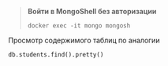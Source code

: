 
> **Войти в MongoShell без авторизации**
> 
> ```shell
> docker exec -it mongo mongosh
> ```

Просмотр содержимого таблиц по аналогии
```mongo
db.students.find().pretty()
```